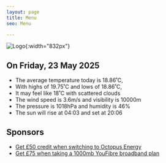 ```yaml
---
layout: page
title: Menu
seo: Menu

---
```


![Logo](/images/logo.jpg){:width="832px"}

<!-- weather_marker starts -->
## On Friday, 23 May 2025

- The average temperature today is 18.86˚C,
- With highs of 19.75˚C and lows of 18.86˚C,
- It may feel like 18˚C with scattered clouds
- The wind speed is 3.6m/s and visibility is 10000m
- The pressure is 1018hPa and humidity is 46%
- The sun will rise at 04:03 and set at 20:06

<!-- weather_marker ends -->

## Sponsors

- [Get £50 credit when switching to Octopus Energy](https://bit.ly/3oD1nnS)
- [Get £75 when taking a 1000mb YouFibre broadband plan](https://aklam.io/91zWhU?)
